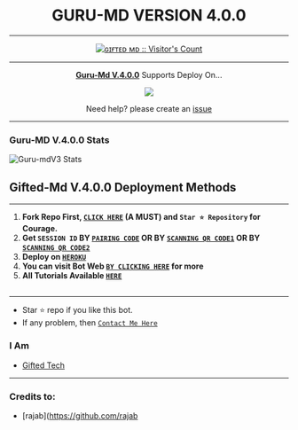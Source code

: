 <h1 align="center"> GURU-MD VERSION 4.0.0  </h1>
<p align="center">  

***
 <a aria-label="ɢɪғᴛᴇᴅ ʙᴏᴛ v.4.0.0 is free to use" href="https://github.com/mouricedevs/Gifted-Md" target="_blank">

</p>
<p align="center"><img src="https://profile-counter.glitch.me/{mouricedevs}/count.svg" alt="ɢɪғᴛᴇᴅ ᴍᴅ :: Visitor's Count" /></p>

---

<p align="center">
  <a href="https://github.com/rajab/Guru-Md"><b>Guru-Md V.4.0.0</b></a> Supports Deploy On...
</p>

<p align="center">
  <a href="https://web.gurutechnexus.co.ke/deploy/platforms/heroku"><img src="https://img.shields.io/badge/heroku-9d7acc?style=for-the-badge&logo=heroku&logoColor=430098"></a>

<p align="center">Need help? please create an <a href="https://github.com/mouricedevs/Gifted-Md/issues">issue</a></p>

---

 <h3>Guru-MD V.4.0.0 Stats</h3>

![Guru-mdV3 Stats](https://github-readme-stats.vercel.app/api/pin/?username=rajab&repo=Gifted-Md&show_owner=true&theme=dark)


    
   
## Gifted-Md V.4.0.0 Deployment Methods
---
1.  **Fork Repo First, [`CLICK HERE`](https://github.com/rajab/Guru-Md/fork) (A MUST) and `Star ⭐ Repository` for Courage.**
2.  **Get `SESSION ID` BY [`PAIRING CODE`](https://web.gurutechnexus.co.ke/sessions/pair) OR BY [`SCANNING QR CODE1`](https://web.gurutechnexus.co.ke/sessions/qr) OR BY [`SCANNING QR CODE2`](https://web.guritechnexus.co.ke/sessions/qr2)** 
3. **Deploy on [`HEROKU`](https://web.gurutechnexus.co.ke/deploy/platforms/heroku)**
8. **You can visit Bot Web [`BY CLICKING HERE`](https://web.gurutechnexus.co.ke) for more**
10. **All Tutorials Available [`HERE`](https://youtube.com/@giftedtechnexus)**

##
---


- Star ⭐ repo if you like this bot.
- If any problem, then [`Contact Me Here`](https://t.me/gurumd)


### I Am
- [Gifted Tech](https://github.com/rajab) 

---
### Credits to:
- [rajab](https://github.com/rajab
